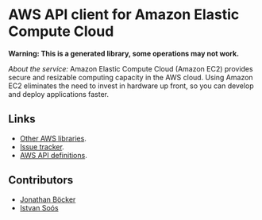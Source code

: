 # AWS API client for Amazon Elastic Compute Cloud

**Warning: This is a generated library, some operations may not work.**

*About the service:*
Amazon Elastic Compute Cloud (Amazon EC2) provides secure and resizable
computing capacity in the AWS cloud. Using Amazon EC2 eliminates the need to
invest in hardware up front, so you can develop and deploy applications
faster.

## Links

- [Other AWS libraries](https://github.com/agilord/aws_client/tree/master/generated).
- [Issue tracker](https://github.com/agilord/aws_client/issues).
- [AWS API definitions](https://github.com/aws/aws-sdk-js/tree/master/apis).

## Contributors

- [Jonathan Böcker](https://github.com/Schwusch)
- [Istvan Soós](https://github.com/isoos)

